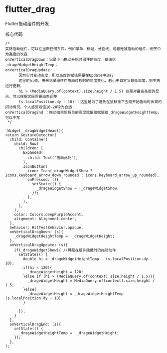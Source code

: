 # flutter_drag

Flutter拖动组件的开发

核心代码
    
    /*
    实际拖动组件，可以在里面任何东西，例如菜单，标题，分割线，或者是被拖动的组件，例子中为高度的改变
    onVerticalDragDown：记录下当拖动开始时组件的高度，赋值给_drageWidgetHeightTemp；
    onVerticalDragUpdate：
          因为实时变动高度，所以高度的赋值需要在Update中进行
          这里的hi值，用来记录组件在拖动过程时的高度变化，若小于自定义最低高度，则不再进行更新，
          hi > (MediaQuery.of(context).size.height / 1.5) 则是对最高高度的显示，可以根据实际需要动态调整
          (s.localPosition.dy - 10) ：这里是为了避免在鼠标按下去刚开始拖动时出现的闪动情况，个人感觉取值10-20较为合适
    onVerticalDragEnd ：拖动结束后将目前高度赋值给赋值给_drageWidgetHeightTemp，可以不写
     */
     
     Widget _dragWidgetHead(){
    return GestureDetector(
      child: Container(
        child: Row(
          children: [
            Expanded(
              child: Text("拖动此处"),
            ),
            IconButton(
              icon: Icon(_drageWidgetShow ? Icons.keyboard_arrow_down_rounded : Icons.keyboard_arrow_up_rounded),
              onPressed: (){
                setState(() {
                  _drageWidgetShow = !_drageWidgetShow;
                });
              },
            ),
          ],
        ),
        color: Colors.deepPurpleAccent,
        alignment: Alignment.center,
      ),
      behavior: HitTestBehavior.opaque,
      onVerticalDragDown: (s){
        _drageWidgetHeightTemp =  _drageWidgetHeight;
      },
      onVerticalDragUpdate: (s){
        if(_drageWidgetShow){ //屏蔽在组件隐藏时的拖动动作
          setState(() {
            double hi = _drageWidgetHeightTemp - (s.localPosition.dy - 10);
            if(hi < 120){
              _drageWidgetHeight = 120;
            }else if (hi > (MediaQuery.of(context).size.height / 1.5)){
              _drageWidgetHeight = MediaQuery.of(context).size.height / 1.5;
            }else{
              _drageWidgetHeight = _drageWidgetHeightTemp - (s.localPosition.dy - 10);
            }

          });
        }
      },
      onVerticalDragEnd: (s){
        setState(() {
          _drageWidgetHeightTemp =  _drageWidgetHeight;
        });
      },
    );
   
